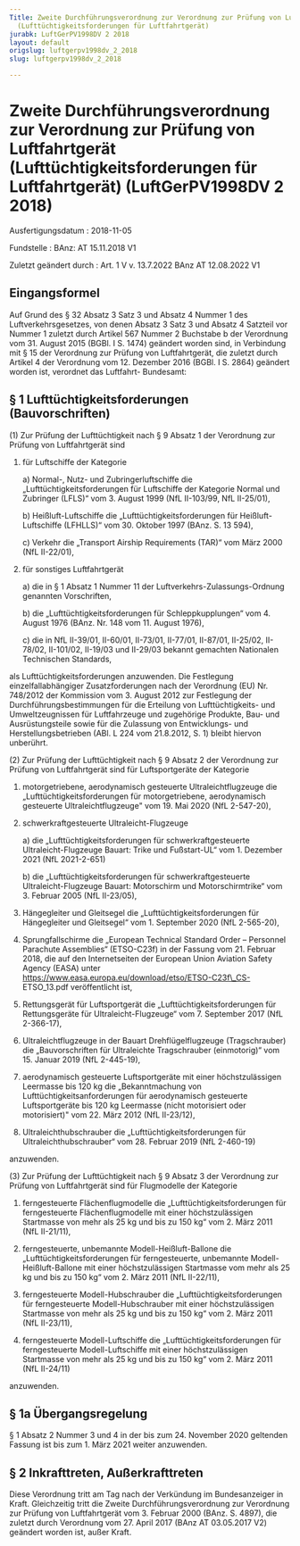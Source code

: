 ```yaml
---
Title: Zweite Durchführungsverordnung zur Verordnung zur Prüfung von Luftfahrtgerät
  (Lufttüchtigkeitsforderungen für Luftfahrtgerät)
jurabk: LuftGerPV1998DV 2 2018
layout: default
origslug: luftgerpv1998dv_2_2018
slug: luftgerpv1998dv_2_2018

---
```


# Zweite Durchführungsverordnung zur Verordnung zur Prüfung von Luftfahrtgerät (Lufttüchtigkeitsforderungen für Luftfahrtgerät) (LuftGerPV1998DV 2 2018)

Ausfertigungsdatum
:   2018-11-05

Fundstelle
:   BAnz: AT 15.11.2018 V1

Zuletzt geändert durch
:   Art. 1 V v. 13.7.2022 BAnz AT 12.08.2022 V1


## Eingangsformel

Auf Grund des § 32 Absatz 3 Satz 3 und Absatz 4 Nummer 1 des
Luftverkehrsgesetzes, von denen Absatz 3 Satz 3 und Absatz 4 Satzteil
vor Nummer 1 zuletzt durch Artikel 567 Nummer 2 Buchstabe b der
Verordnung vom 31. August 2015 (BGBl. I S. 1474) geändert worden sind,
in Verbindung mit § 15 der Verordnung zur Prüfung von Luftfahrtgerät,
die zuletzt durch Artikel 4 der Verordnung vom 12. Dezember 2016
(BGBl. I S. 2864) geändert worden ist, verordnet das Luftfahrt-
Bundesamt:


## § 1 Lufttüchtigkeitsforderungen (Bauvorschriften)

(1) Zur Prüfung der Lufttüchtigkeit nach § 9 Absatz 1 der Verordnung
zur Prüfung von Luftfahrtgerät sind

1.  für Luftschiffe der Kategorie

    a)  Normal-, Nutz- und Zubringerluftschiffe die
        „Lufttüchtigkeitsforderungen für Luftschiffe der Kategorie Normal und
        Zubringer (LFLS)“ vom 3. August 1999 (NfL II-103/99, NfL II-25/01),


    b)  Heißluft-Luftschiffe die „Lufttüchtigkeitsforderungen für Heißluft-
        Luftschiffe (LFHLLS)“ vom 30. Oktober 1997 (BAnz. S. 13 594),


    c)  Verkehr die „Transport Airship Requirements (TAR)“ vom März 2000 (NfL
        II-22/01),





2.  für sonstiges Luftfahrtgerät

    a)  die in § 1 Absatz 1 Nummer 11 der Luftverkehrs-Zulassungs-Ordnung
        genannten Vorschriften,


    b)  die „Lufttüchtigkeitsforderungen für Schleppkupplungen“ vom 4. August
        1976 (BAnz. Nr. 148 vom 11. August 1976),


    c)  die in NfL II-39/01, II-60/01, II-73/01, II-77/01, II-87/01, II-25/02,
        II-78/02, II-101/02, II-19/03 und II-29/03 bekannt gemachten
        Nationalen Technischen Standards,






als Lufttüchtigkeitsforderungen anzuwenden. Die Festlegung
einzelfallabhängiger Zusatzforderungen nach der Verordnung (EU) Nr.
748/2012 der Kommission vom 3. August 2012 zur Festlegung der
Durchführungsbestimmungen für die Erteilung von Lufttüchtigkeits- und
Umweltzeugnissen für Luftfahrzeuge und zugehörige Produkte, Bau- und
Ausrüstungsteile sowie für die Zulassung von Entwicklungs- und
Herstellungsbetrieben (ABl. L 224 vom 21.8.2012, S. 1) bleibt hiervon
unberührt.

(2) Zur Prüfung der Lufttüchtigkeit nach § 9 Absatz 2 der Verordnung
zur Prüfung von Luftfahrtgerät sind für Luftsportgeräte der Kategorie

1.  motorgetriebene, aerodynamisch gesteuerte Ultraleichtflugzeuge die
    „Lufttüchtigkeitsforderungen für motorgetriebene, aerodynamisch
    gesteuerte Ultraleichtflugzeuge" vom 19. Mai 2020 (NfL 2-547-20),


2.  schwerkraftgesteuerte Ultraleicht-Flugzeuge

    a)  die „Lufttüchtigkeitsforderungen für schwerkraftgesteuerte
        Ultraleicht-Flugzeuge Bauart: Trike und Fußstart-UL“ vom 1. Dezember
        2021 (NfL 2021-2-651)


    b)  die „Lufttüchtigkeitsforderungen für schwerkraftgesteuerte
        Ultraleicht-Flugzeuge Bauart: Motorschirm und Motorschirmtrike“ vom 3.
        Februar 2005 (NfL II-23/05),





3.  Hängegleiter und Gleitsegel die „Lufttüchtigkeitsforderungen für
    Hängegleiter und Gleitsegel“ vom 1. September 2020 (NfL 2-565-20),


4.  Sprungfallschirme die „European Technical Standard Order – Personnel
    Parachute Assemblies“ (ETSO-C23f) in der Fassung vom 21. Februar 2018,
    die auf den Internetseiten der European Union Aviation Safety Agency
    (EASA) unter https://www.easa.europa.eu/download/etso/ETSO-C23f\_CS-
    ETSO\_13.pdf veröffentlicht ist,


5.  Rettungsgerät für Luftsportgerät die „Lufttüchtigkeitsforderungen für
    Rettungsgeräte für Ultraleicht-Flugzeuge“ vom 7. September 2017 (NfL
    2-366-17),


6.  Ultraleichtflugzeuge in der Bauart Drehflügelflugzeuge (Tragschrauber)
    die „Bauvorschriften für Ultraleichte Tragschrauber (einmotorig)“ vom
    15\. Januar 2019 (NfL 2-445-19),


7.  aerodynamisch gesteuerte Luftsportgeräte mit einer höchstzulässigen
    Leermasse bis 120 kg die „Bekanntmachung von
    Lufttüchtigkeitsanforderungen für aerodynamisch gesteuerte
    Luftsportgeräte bis 120 kg Leermasse (nicht motorisiert oder
    motorisiert)" vom 22. März 2012 (NfL II-23/12),


8.  Ultraleichthubschrauber die „Lufttüchtigkeitsforderungen für
    Ultraleichthubschrauber“ vom 28. Februar 2019 (NfL 2-460-19)



anzuwenden.

(3) Zur Prüfung der Lufttüchtigkeit nach § 9 Absatz 3 der Verordnung
zur Prüfung von Luftfahrtgerät sind für Flugmodelle der Kategorie

1.  ferngesteuerte Flächenflugmodelle die „Lufttüchtigkeitsforderungen für
    ferngesteuerte Flächenflugmodelle mit einer höchstzulässigen
    Startmasse von mehr als 25 kg und bis zu 150 kg“ vom 2. März 2011 (NfL
    II-21/11),


2.  ferngesteuerte, unbemannte Modell-Heißluft-Ballone die
    „Lufttüchtigkeitsforderungen für ferngesteuerte, unbemannte Modell-
    Heißluft-Ballone mit einer höchstzulässigen Startmasse vom mehr als 25
    kg und bis zu 150 kg“ vom 2. März 2011 (NfL II-22/11),


3.  ferngesteuerte Modell-Hubschrauber die „Lufttüchtigkeitsforderungen
    für ferngesteuerte Modell-Hubschrauber mit einer höchstzulässigen
    Startmasse von mehr als 25 kg und bis zu 150 kg“ vom 2. März 2011 (NfL
    II-23/11),


4.  ferngesteuerte Modell-Luftschiffe die „Lufttüchtigkeitsforderungen für
    ferngesteuerte Modell-Luftschiffe mit einer höchstzulässigen
    Startmasse von mehr als 25 kg und bis zu 150 kg“ vom 2. März 2011 (NfL
    II-24/11)



anzuwenden.


## § 1a Übergangsregelung

§ 1 Absatz 2 Nummer 3 und 4 in der bis zum 24. November 2020 geltenden
Fassung ist bis zum 1. März 2021 weiter anzuwenden.


## § 2 Inkrafttreten, Außerkrafttreten

Diese Verordnung tritt am Tag nach der Verkündung im Bundesanzeiger in
Kraft. Gleichzeitig tritt die Zweite Durchführungsverordnung zur
Verordnung zur Prüfung von Luftfahrtgerät vom 3. Februar 2000 (BAnz.
S. 4897), die zuletzt durch Verordnung vom 27. April 2017 (BAnz AT
03\.05.2017 V2) geändert worden ist, außer Kraft.

